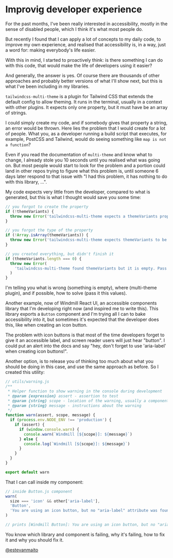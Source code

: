 # Improvig developer experience

For the past months, I've been really interested in accessibility, mostly in the sense of disabled people, which I think it's what most people do.

But recently I found that I can apply a lot of concepts to my daily code, to improve my own experience, and realised that accessibility is, in a way, just a word for: making everybody's life easier.

With this in mind, I started to proactively think: is there something I can do with this code, that would make the life of developers using it easier?

And generally, the answer is yes. Of course there are thousands of other approaches and probably better versions of what I'll show next, but this is what I've been including in my libraries.

`tailwindcss-multi-theme` is a plugin for Tailwind CSS that extends the default config to allow theming. It runs in the terminal, usually in a context with other plugins. It expects only one property, but it must have be an array of strings.

I could simply create my code, and if somebody gives that property a string, an error would be thrown. Here lies the problem that I would create for a lot of people. What you, as a developer running a build script that executes, for example, PostCSS and Tailwind, would do seeing something like `map is not a function`?

Even if you read the documentation of `multi-theme` and know what to change, I already stole you 10 seconds until you realised what was going on. But most people would start to look for the problem and a portion could land in other repos trying to figure what this problem is, until someone 6 days later respond to that issue with "I had this problem, it has nothing to do with this library, ...".

My code expects very little from the developer, compared to what is generated, but this is what I thought would save you some time:

```js
// you forgot to create the property
if (!themeVariants) {
  throw new Error('tailwindcss-multi-theme expects a themeVariants property in theme.')
}

// you forgot the type of the property
if (!Array.isArray(themeVariants)) {
  throw new Error('tailwindcss-multi-theme expects themeVariants to be an Array.')
}

// you created everything, but didn't finish it
if (themeVariants.length === 0) {
  throw new Error(
    'tailwindcss-multi-theme found themeVariants but it is empty. Pass it a list of strings or remove it.'
  )
}
```

I'm telling you what is wrong (something is empty), where (multi-theme plugin), and if possible, how to solve (pass it this values).

Another example, now of Windmill React UI, an accessible components library that I'm developing right now (and inspired me to write this). This library exports a `Button` component and I'm trying all I can to bake accessibility into it, but sometimes it's expected that the developer does this, like when creating an icon button.

The problem with icon buttons is that most of the time developers forget to give it an accessible label, and screen reader users will just hear "button". I could put an alert into the docs and say "hey, don't forget to use 'aria-label' when creating icon buttons!".

Another option, is to release you of thinking too much about what you should be doing in this case, and use the same approach as before. So I created this utility:

```js
// utils/warning.js
/**
 * Helper function to show warning in the console during development
 * @param {expression} assert - assertion to test
 * @param {string} scope - location of the warning, usually a component
 * @param {string} message - instructions about the warning
 */
function warn(assert, scope, message) {
  if (process.env.NODE_ENV !== 'production') {
    if (assert) {
      if (window.console.warn) {
        console.warn(`Windmill [${scope}]: ${message}`)
      } else {
        console.log(`Windmill [${scope}]: ${message}`)
      }
    }
  }
}

export default warn
```

That I can call inside my component:

```js
// inside Button.js component
warn(
  size === 'icon' && other['aria-label'],
  'Button',
  'You are using an icon button, but no "aria-label" attribute was found. Add an "aria-label" attribute to work as a label for screen readers.'
)

// prints [Windmill Button]: You are using an icon button, but no "aria-label" attribute was found. Add an "aria-label" attribute to work as a label for screen readers.
```

You know which library and component is failing, why it's failing, how to fix it and why you should fix it.

[@estevanmaito](https://twitter.com/estevanmaito)
